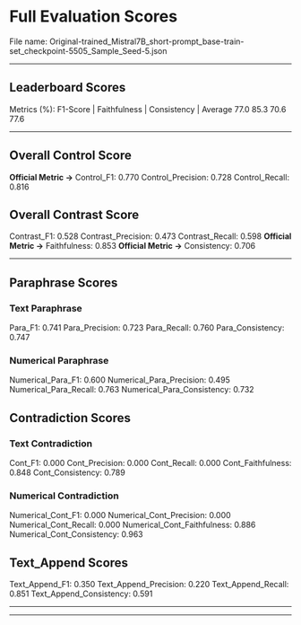 # Full Evaluation Scores

File name: Original-trained_Mistral7B_short-prompt_base-train-set_checkpoint-5505_Sample_Seed-5.json


---

## Leaderboard Scores

Metrics (%): F1-Score | Faithfulness | Consistency | Average
                77.0        85.3          70.6        77.6

---

## Overall Control Score

**Official Metric ->** Control_F1: 0.770
Control_Precision: 0.728
Control_Recall: 0.816

## Overall Contrast Score

Contrast_F1: 0.528
Contrast_Precision: 0.473
Contrast_Recall: 0.598
**Official Metric ->** Faithfulness: 0.853
**Official Metric ->** Consistency: 0.706

---


## Paraphrase Scores


### Text Paraphrase

Para_F1: 0.741
Para_Precision: 0.723
Para_Recall: 0.760
Para_Consistency: 0.747


### Numerical Paraphrase

Numerical_Para_F1: 0.600
Numerical_Para_Precision: 0.495
Numerical_Para_Recall: 0.763
Numerical_Para_Consistency: 0.732


## Contradiction Scores


### Text Contradiction

Cont_F1: 0.000
Cont_Precision: 0.000
Cont_Recall: 0.000
Cont_Faithfulness: 0.848
Cont_Consistency: 0.789


### Numerical Contradiction

Numerical_Cont_F1: 0.000
Numerical_Cont_Precision: 0.000
Numerical_Cont_Recall: 0.000
Numerical_Cont_Faithfulness: 0.886
Numerical_Cont_Consistency: 0.963


## Text_Append Scores

Text_Append_F1: 0.350
Text_Append_Precision: 0.220
Text_Append_Recall: 0.851
Text_Append_Consistency: 0.591

---


---


